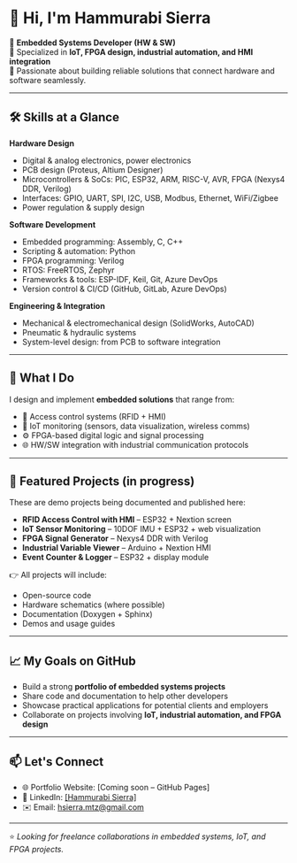 # 👋 Hi, I'm Hammurabi Sierra  

🔹 **Embedded Systems Developer (HW & SW)**  
🔹 Specialized in **IoT, FPGA design, industrial automation, and HMI integration**  
🔹 Passionate about building reliable solutions that connect hardware and software seamlessly.  

---

## 🛠️ Skills at a Glance  

**Hardware Design**  
- Digital & analog electronics, power electronics  
- PCB design (Proteus, Altium Designer)  
- Microcontrollers & SoCs: PIC, ESP32, ARM, RISC-V, AVR, FPGA (Nexys4 DDR, Verilog)  
- Interfaces: GPIO, UART, SPI, I2C, USB, Modbus, Ethernet, WiFi/Zigbee  
- Power regulation & supply design  

**Software Development**  
- Embedded programming: Assembly, C, C++  
- Scripting & automation: Python  
- FPGA programming: Verilog  
- RTOS: FreeRTOS, Zephyr
- Frameworks & tools: ESP-IDF, Keil, Git, Azure DevOps
- Version control & CI/CD (GitHub, GitLab, Azure DevOps)  

**Engineering & Integration**  
- Mechanical & electromechanical design (SolidWorks, AutoCAD)  
- Pneumatic & hydraulic systems  
- System-level design: from PCB to software integration  

---

## 🚀 What I Do  

I design and implement **embedded solutions** that range from:  
- 🔐 Access control systems (RFID + HMI)  
- 📡 IoT monitoring (sensors, data visualization, wireless comms)  
- ⚙️ FPGA-based digital logic and signal processing  
- 🌐 HW/SW integration with industrial communication protocols  

---

## 📂 Featured Projects (in progress)  

These are demo projects being documented and published here:  

- **RFID Access Control with HMI** – ESP32 + Nextion screen  
- **IoT Sensor Monitoring** – 10DOF IMU + ESP32 + web visualization  
- **FPGA Signal Generator** – Nexys4 DDR with Verilog  
- **Industrial Variable Viewer** – Arduino + Nextion HMI  
- **Event Counter & Logger** – ESP32 + display module  

👉 All projects will include:  
- Open-source code  
- Hardware schematics (where possible)  
- Documentation (Doxygen + Sphinx)  
- Demos and usage guides  

---

## 📈 My Goals on GitHub  

- Build a strong **portfolio of embedded systems projects**  
- Share code and documentation to help other developers  
- Showcase practical applications for potential clients and employers  
- Collaborate on projects involving **IoT, industrial automation, and FPGA design**  

---

## 📫 Let's Connect  

- 🌐 Portfolio Website: [Coming soon – GitHub Pages]  
- 💼 LinkedIn: [\[Hammurabi Sierra\]](https://www.linkedin.com/in/hammurabi-sierra/)
- ✉️ Email: hsierra.mtz@gmail.com  

---

⭐️ *Looking for freelance collaborations in embedded systems, IoT, and FPGA projects.*  